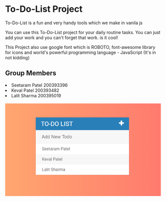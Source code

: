 <h1>To-Do-List Project</h1>

<p>To-Do-List is a fun and very handy tools which we make in vanila js</p>

<p>You can use this To-Do-List project for your daily routine tasks. You can just add your work and you can't forget that work. is it cool!</p>

<p>This Project also use google font which is ROBOTO, font-awesome library for icons and world's powerful programming language - JavaScript (It's in not kidding)</p>

<h2>Group Members</h2>
		<li>Seetaram Patel 200393396</li>
		<li>Keval Patel		200393482</li>
		<li>Lalit Sharma	200395019</li>
<br>


<img src = "assets/images/toDoList.png" alt = "to do list image">